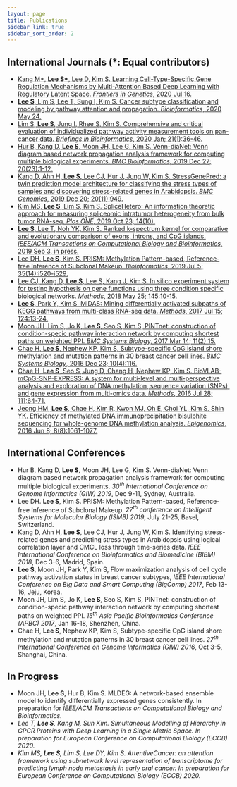 ```yaml
---
layout: page
title: Publications
sidebar_link: true
sidebar_sort_order: 2
---
```


## International Journals (\*: Equal contributors)
- [Kang M\*, <strong>Lee S\*</strong>, Lee D, Kim S. Learning Cell-Type-Specific Gene Regulation Mechanisms by Multi-Attention Based Deep Learning with Regulatory Latent Space. <em>Frontiers in Genetics</em>, 2020 Jul 16.](https://www.frontiersin.org/articles/10.3389/fgene.2020.00869/abstract)
- [<strong>Lee S</strong>, Lim S, Lee T, Sung I, Kim S. Cancer subtype classification and modeling by pathway attention and propagation. <em>Bioinformatics</em>, 2020 May 24.](https://academic.oup.com/bioinformatics/advance-article/doi/10.1093/bioinformatics/btaa203/5811233)
- [Lim S, <strong>Lee S</strong>, Jung I, Rhee S, Kim S. Comprehensive and critical evaluation of individualized pathway activity measurement tools on pan-cancer data. <em>Briefings in Bioinformatics</em>, 2020 Jan; 21(1):36-46.](https://academic.oup.com/bib/article/21/1/36/5181542)
- [Hur B, Kang D, <strong>Lee S</strong>, Moon JH, Lee G, Kim S. Venn-diaNet: Venn diagram based network propagation analysis framework for computing multiple biological experiments. <em>BMC Bioinformatics</em>, 2019 Dec 27; 20(23):1-12.](https://bmcbioinformatics.biomedcentral.com/articles/10.1186/s12859-019-3302-7)
- [Kang D, Ahn H, <strong>Lee S</strong>, Lee CJ, Hur J, Jung W, Kim S. StressGenePred: a twin prediction model architecture for classifying the stress types of samples and discovering stress-related genes in Arabidopsis. <em>BMC Genomics</em>, 2019 Dec 20; 20(11):949.](https://link.springer.com/article/10.1186/s12864-019-6283-z)
- [Kim MS, <strong>Lee S</strong>, Lim S, Kim S. SpliceHetero: An information theoretic approach for measuring spliceomic intratumor heterogeneity from bulk tumor RNA-seq. <em>Plos ONE</em>, 2019 Oct 23; 14(10).](https://journals.plos.org/plosone/article?id=10.1371/journal.pone.0223520)
- [<strong>Lee S</strong>, Lee T, Noh YK, Kim S. Ranked k-spectrum kernel for comparative and evolutionary comparison of exons, introns, and CpG islands. <em>IEEE/ACM Transactions on Computational Biology and Bioinformatics</em>, 2019 Sep 3, in press.](https://ieeexplore.ieee.org/abstract/document/8823008)
- [Lee DH. <strong>Lee S</strong>, Kim S. PRISM: Methylation Pattern-based, Reference-free Inference of Subclonal Makeup. <em>Bioinformatics</em>, 2019 Jul 5; 35(14):i520-i529.](https://academic.oup.com/bioinformatics/article/35/14/i520/5529252)
- [Lee CJ, Kang D, <strong>Lee S</strong>, Lee S, Kang J, Kim S. In silico experiment system for testing hypothesis on gene functions using three condition specific biological networks. <em>Methods</em>, 2018 May 25; 145:10-15.](https://www.sciencedirect.com/science/article/pii/S104620231830001X)
- [<strong>Lee S</strong>, Park Y, Kim S. MIDAS: Mining differentially activated subpaths of KEGG pathways from multi-class RNA-seq data. <em>Methods</em>, 2017 Jul 15; 124:13-24.](https://www.sciencedirect.com/science/article/pii/S1046202317300488)
- [Moon JH, Lim S, Jo K, <strong>Lee S</strong>, Seo S, Kim S, PINTnet: construction of condition-specic pathway interaction network by computing shortest paths on weighted PPI. <em>BMC Systems Biology</em>, 2017 Mar 14; 11(2):15.](https://link.springer.com/article/10.1186/s12918-017-0387-3)
- [Chae H, <strong>Lee S</strong>, Nephew KP, Kim S, Subtype-specific CpG island shore methylation and mutation patterns in 30 breast cancer cell lines. <em>BMC Systems Biology</em>, 2016 Dec 23; 10(4):116.](https://link.springer.com/article/10.1186/s12918-016-0356-2)
- [Chae H, <strong>Lee S</strong>, Seo S, Jung D, Chang H, Nephew KP, Kim S. BioVLAB-mCpG-SNP-EXPRESS: A system for multi-level and multi-perspective analysis and exploration of DNA methylation, sequence variation (SNPs), and gene expression from multi-omics data. <em>Methods</em>, 2016 Jul 28; 111:64-71.](https://www.sciencedirect.com/science/article/pii/S1046202316302304)
- [Jeong HM, <strong>Lee S</strong>, Chae H, Kim R, Kwon MJ, Oh E, Choi YL, Kim S, Shin YK. Efficiency of methylated DNA immunoprecipitation bisulphite sequencing for whole-genome DNA methylation analysis. <em>Epigenomics</em>, 2016 Jun 8; 8(8):1061-1077.](https://www.futuremedicine.com/doi/abs/10.2217/epi-2016-0038)

## International Conferences
- Hur B, Kang D, <strong>Lee S</strong>, Moon JH, Lee G, Kim S. Venn-diaNet: Venn diagram based network propagation analysis framework for computing multiple biological experiments. <em>30<sup>th</sup> International Conference on Genome Informatics (GIW) 2019</em>, Dec 9-11, Sydney, Australia.
- Lee DH. <strong>Lee S</strong>, Kim S. PRISM: Methylation Pattern-based, Reference-free Inference of Subclonal Makeup. <em>27<sup>th</sup> conference on Intelligent Systems for Molecular Biology (ISMB) 2019</em>, July 21-25, Basel, Switzerland.
- Kang D, Ahn H, <strong>Lee S</strong>, Lee CJ, Hur J, Jung W, Kim S. Identifying stress-related genes and predicting stress types in Arabidopsis using logical correlation layer and CMCL loss through time-series data. <em>IEEE International Conference on Bioinformatics and Biomedicine (BIBM) 2018</em>, Dec 3-6, Madrid, Spain.
- <strong>Lee S</strong>, Moon JH, Park Y, Kim S, Flow maximization analysis of cell cycle pathway activation status in breast cancer subtypes, <em>IEEE International Conference on Big Data and Smart Computing (BigComp) 2017</em>, Feb 13-16, Jeju, Korea.
- Moon JH, Lim S, Jo K, <strong>Lee S</strong>, Seo S, Kim S, PINTnet: construction of condition-specic pathway interaction network by computing shortest paths on weighted PPI. <em>15<sup>th</sup> Asia Pacific Bioinformatics Conference (APBC) 2017</em>, Jan 16-18, Shenzhen, China.
- Chae H, <strong>Lee S</strong>, Nephew KP, Kim S, Subtype-specific CpG island shore methylation and mutation patterns in 30 breast cancer cell lines. <em>27<sup>th</sup> International Conference on Genome Informatics (GIW) 2016</em>, Oct 3-5, Shanghai, China.

## In Progress 
- Moon JH, <strong>Lee S</strong>, Hur B, Kim S. MLDEG: A network-based ensemble model to identify differentially expressed genes consistently. In preparation for <em>IEEE/ACM Transactions on Computational Biology and Bioinformatics.
- Lee T, <strong>Lee S</strong>, Kang M, Sun Kim. Simultaneous Modelling of Hierarchy in GPCR Proteins with Deep Learning in a Single Metric Space. In preparation for <em>European Conference on Computational Biology (ECCB) 2020</em>.
- Kim MS, <strong>Lee S</strong>, Lim S, Lee DY, Kim S. AttentiveCancer: an attention framework using subnetwork level representation of transcriptome for predicting lymph node metastasis in early oral cancer. In preparation for <em>European Conference on Computational Biology (ECCB) 2020</em>.
